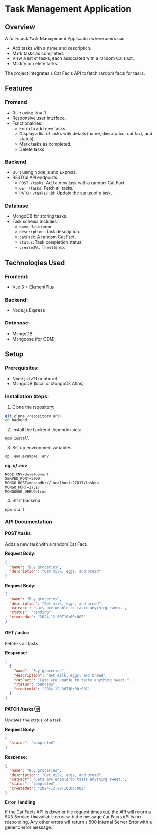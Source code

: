 # Task Management Application

## Overview
A full-stack Task Management Application where users can:
- Add tasks with a name and description.
- Mark tasks as completed.
- View a list of tasks, each associated with a random Cat Fact.
- Modify or delete tasks.

The project integrates a Cat Facts API to fetch random facts for tasks.

## Features

### Frontend
- Built using Vue 3.
- Responsive user interface.
- Functionalities:
  - Form to add new tasks.
  - Display a list of tasks with details (name, description, cat fact, and status).
  - Mark tasks as completed.
  - Delete tasks.


### Backend
- Built using Node.js and Express.
- RESTful API endpoints:
  - `POST /tasks`: Add a new task with a random Cat Fact.
  - `GET /tasks`: Fetch all tasks.
  - `PATCH /tasks/:id`: Update the status of a task.

### Database
- MongoDB for storing tasks.
- Task schema includes:
  - `name`: Task name.
  - `description`: Task description.
  - `catFact`: A random Cat Fact.
  - `status`: Task completion status.
  - `createdAt`: Timestamp.

## Technologies Used

### Frontend:
- Vue 3 + ElementPlus

### Backend:
- Node.js Express


### Database:
- MongoDB
- Mongoose (for ODM)

## Setup

### Prerequisites:
- Node.js (v16 or above)
- MongoDB (local or MongoDB Atlas)

### Installation Steps:

1. Clone the repository:
  ```bash
  git clone <repository_url>
  cd backend
  ```

2. Install the backend dependencies:
```
npm install
```

3. Set up environment variables
```
cp .env.example .env
```
***eg. of .env***
```env
NODE_ENV=development
SERVER_PORT=5000
MONGO_HOST=mongodb://localhost:27017/taskdb
MONGO_PORT=27017
MONGOOSE_DEBUG=true
```

4. Start backend
```
npm start
```

### API Documentation

#### POST /tasks
Adds a new task with a random Cat Fact.

**Request Body:**
```json
{
  "name": "Buy groceries",
  "description": "Get milk, eggs, and bread"
}
```
**Request Body:**
```json
{
  "name": "Buy groceries",
  "description": "Get milk, eggs, and bread",
  "catFact": "Cats are unable to taste anything sweet.",
  "status": "pending",
  "createdAt": "2024-12-30T10:00:00Z"
}
```

#### GET /tasks:
Fetches all tasks.

**Response:**
```json
[
  {
    "name": "Buy groceries",
    "description": "Get milk, eggs, and bread",
    "catFact": "Cats are unable to taste anything sweet.",
    "status": "pending",
    "createdAt": "2024-12-30T10:00:00Z"
  }
]
```

#### PATCH /tasks/:id:
Updates the status of a task.

**Request Body:**

```json
{
  "status": "completed"
}
```
**Response:**
```json
{
  "name": "Buy groceries",
  "description": "Get milk, eggs, and bread",
  "catFact": "Cats are unable to taste anything sweet.",
  "status": "completed",
  "createdAt": "2024-12-30T10:00:00Z"
}
```

**Error Handling**

If the Cat Facts API is down or the request times out, the API will return a 503 Service Unavailable error with the message Cat Facts API is not responding.
Any other errors will return a 500 Internal Server Error with a generic error message.
